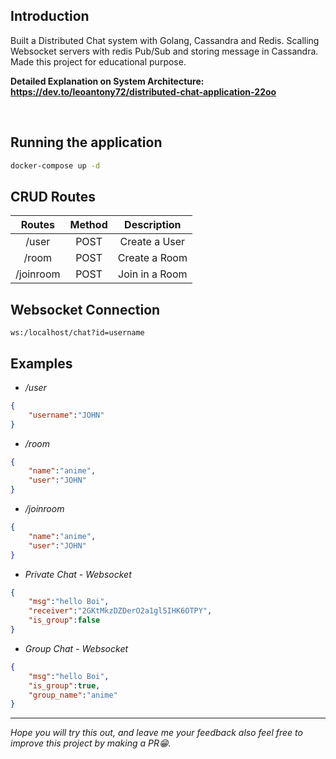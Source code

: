 ## Introduction

<p>Built a Distributed Chat system with Golang, Cassandra and Redis. Scalling Websocket servers with redis Pub/Sub and storing message in Cassandra. Made this project for educational purpose. </p>

<b>Detailed Explanation on System Architecture: https://dev.to/leoantony72/distributed-chat-application-22oo</b>

&nbsp;

## Running the application

```bash
docker-compose up -d
```

## CRUD Routes

|  Routes   | Method |  Description   |
| :-------: | :----: | :------------: |
|   /user   |  POST  | Create a User  |
|   /room   |  POST  | Create a Room  |
| /joinroom |  POST  | Join in a Room |

## Websocket Connection

```websocket URL
ws:/localhost/chat?id=username
```

## Examples

- <i>/user</i>

```JSON
{
    "username":"JOHN"
}
```

- <i>/room</i>

```JSON
{
    "name":"anime",
    "user":"JOHN"
}
```

- <i>/joinroom</i>

```JSON
{
    "name":"anime",
    "user":"JOHN"
}
```

- <i>Private Chat - Websocket</i>

```JSON
{
    "msg":"hello Boi",
    "receiver":"2GKtMkzDZDerO2a1gl5IHK6OTPY",
    "is_group":false
}
```

- <i>Group Chat - Websocket</i>

```JSON
{
    "msg":"hello Boi",
    "is_group":true,
    "group_name":"anime"
}
```

---

<i>Hope you will try this out, and leave me your feedback also feel free to improve this project by making a PR😁.</i>
